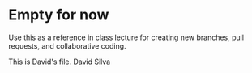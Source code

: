# Empty for now
Use this as a reference in class lecture for creating new branches, pull requests, and collaborative coding.

This is David's file.
David Silva

